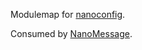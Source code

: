 Modulemap for [nanoconfig](https://github.com/nanomsg/nanoconfig).

Consumed by [NanoMessage](https://github.com/itssofluffy/NanoMessage).
